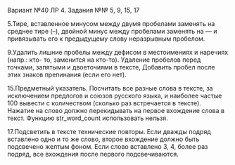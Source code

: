 Вариант №40
ЛР 4. Задания  №№ 5, 9, 15, 17

5.Тире, вставленное минусом между двумя пробелами заменять на среднее тире (&ndash;), двойной минуc между пробелами заменять на &mdash; и привязывать его к предыдущему слову неразрывным пробелом.

9.Удалить лишние пробелы между дефисом в местоимениях и наречиях (напр.: кто- то, заменится на кто-то). Удаление пробелов перед точками, запятыми и двоеточиями в тексте, Добавить пробел после этих знаков препинания (если его нет).

15.Предметный указатель. Посчитать все разные слова в тексте, за исключением предлогов и союзов русского языка, и наиболее частые 100 вывести с количеством (сколько раз встречается в тексте). Нажатие на слово должно перекидывать на первое вхождение слова в текст. Функцию str_word_count использовать нельзя.

17.Подсветить в тексте технические повторы. Если дважды подряд вставлено одно и то же слово, второе вхождение должно быть подсвечено желтым фоном. Если слово вставлено 3, 4, более раз подряд, все вхождения после первого подсвечиваются.
